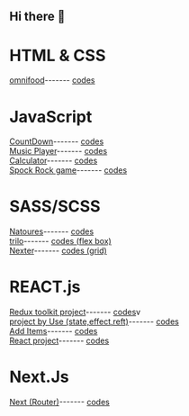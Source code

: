 ## Hi there 👋

# HTML & CSS
<a href='https://heroic-chimera-c184bc.netlify.app/'>omnifood<a/>------- <a href='https://github.com/kiancodemy/Resturant-project-by-html-and-css'>codes<a/>
# JavaScript
  <a href='https://glittery-pothos-b39059.netlify.app/'>CountDown<a/>------- <a href='https://github.com/kiancodemy/Countdown-project'>codes<a/>
  <br>
   <a href='https://641c648dd7421a08ee4da125--amazing-churros-9eecf9.netlify.app/'>Music Player<a/>------- <a href='https://github.com/kiancodemy/Music-player-project'>codes<a/>
  <br>
   <a href='https://capable-kangaroo-0fe44b.netlify.app/'>Calculator<a/>------- <a href='https://github.com/kiancodemy/Calculator'>codes<a/>
  <br>
   <a href='https://github.com/kiancodemy/Spock-Rock-Game'>Spock Rock game<a/>------- <a href='https://github.com/kiancodemy/Spock-Rock-Game'>codes<a/>
  <br>
  
  
# SASS/SCSS
  <a href='https://elegant-taiyaki-2de11e.netlify.app/'>Natoures<a/>------- <a href='https://github.com/kiancodemy/Natour-project-by-sass'>codes<a/>
    <br>
  <a href='https://trillo-elmi-elmi.netlify.app/'>trilo<a/>------- <a href='https://github.com/kiancodemy/trilo'>codes (flex box)<a/>
  <br>
  <a href='https://app.netlify.com/teams/kiancodemy/builds/644b926b6b8a157d4c7473a8'>Nexter<a/>------- <a href='https://github.com/kiancodemy/Nexter'>codes (grid)<a/>



 
    
 # REACT.js
   <a href='https://willowy-moonbeam-20cde0.netlify.app/'>Redux toolkit project<a/>------- <a href='https://github.com/kiancodemy/React-project-reduxtooklit'>codes<a/>v
     <br>
   <a href='https://euphonious-bavarois-44c7ee.netlify.app/'>project by Use (state,effect,reft)<a/>------- <a href='https://github.com/kiancodemy/React-project-usState-          useEffect-useRef-'>codes<a/>
   <br>
   <a href='https://willowy-halva-09c253.netlify.app/'>Add Items<a/>------- <a href='https://github.com/kiancodemy/React-Add-items-'>codes<a/>
   <br>
   <a href='https://dashing-semifreddo-078f57.netlify.app/'>React project<a/>------- <a href='https://github.com/kiancodemy/React-project-useState-'>codes<a/>
   <br>
 # Next.Js
        
   <a href='https://master--silver-donut-a4eee0.netlify.app/'>Next (Router)<a/>------- <a href='https://github.com/kiancodemy/Next.js-project-Router-'>codes<a/>
  
     
   
    
    
    
    
  
